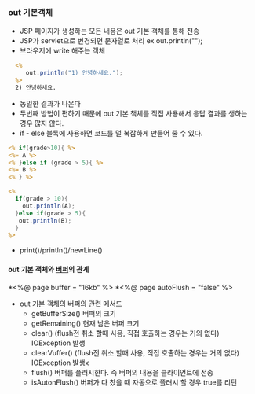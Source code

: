 ### out 기본객체
* JSP 페이지가 생성하는 모든 내용은 out 기본 객체를 통해 전송
* JSP가 servlet으로 변경되면 문자열로 처리 ex out.println("<html>");
* 브라우저에 write 해주는 객체
```jsp
  <%
     out.println("1) 안녕하세요.");
  %>
  2) 안녕하세요.
```
* 동일한 결과가 나온다
* 두번째 방법이 편하기 때문에 out 기본 책체를 직접 사용해서 응답 결과를 생하는 경우 많지 않다.
* if - else 블록에 사용하면 코드를 덜 복잡하게 만들어 줄 수 있다.
```jsp
<% if(grade>10){ %>
<%= A %>
<% }else if (grade > 5){ %>
<%= B %>
<% } %>
```
```jsp
<%
  if(grade > 10){
    out.println(A);
  }else if(grade > 5){
   out.println(B);
  }
%>
```
* print()/println()/newLine()
#### out 기본 객체와 [버퍼](https://github.com/yeRim650/TIL/blob/main/jsp/buffer.md)의 관계
  *<%@ page buffer = "16kb" %>
  *<%@ page autoFlush = "false" %>
  * out 기본 객체의 버퍼의 관련 메서드
    * getBufferSize() 버퍼의 크기
    * getRemaining() 현재 남은 버퍼 크기
    * clear() (flush전 취소 할때 사용, 직접 호출하는 경우는 거의 없다) IOException 발생
    * clearVuffer() (flush전 취소 할때 사용, 직접 호출하는 경우는 거의 없다) IOException 발생x
    * flush() 버퍼를 플러시한다. 즉 버퍼의 내용을 클라이언트에 전송
    * isAutonFlush() 버퍼가 다 찼을 때 자동으로 플러시 할 경우 true를 리턴
